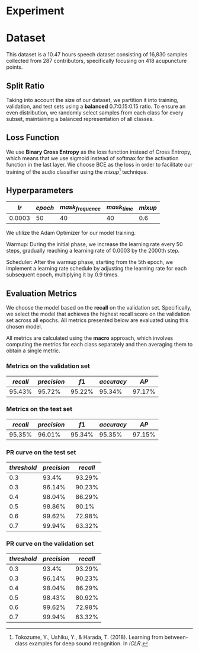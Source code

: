 #  Experiment

# Dataset
This dataset is a 10.47 hours speech dataset consisting of 16,830 samples collected from 287 contributors, specifically focusing on 418 acupuncture points.

## Split Ratio
Taking into account the size of our dataset, we partition it into training, validation, and test sets using a **balanced** 0.7:0.15:0.15 ratio. To ensure an even distribution, we randomly select samples from each class for every subset, maintaining a balanced representation of all classes.

## Loss Function
We use **Binary Cross Entropy** as the loss function instead of Cross Entropy, which means that we use sigmoid instead of softmax for the activation function in the last layer. We choose BCE as the loss in order to facilitate our training of the audio classifier using the *mixup*[^1] technique.

## Hyperparameters
| $lr$ | $epoch$ | $mask_{frequence}$ | $mask_{time}$ | $mixup$ |
| -------- | -------- | -------- | -------- |  -------- | 
| 0.0003  | 50  | 40  | 40 | 0.6 |

We utilize the Adam Optimizer for our model training.

Warmup: During the initial phase, we increase the learning rate every 50 steps, gradually reaching a learning rate of 0.0003 by the 2000th step.

Scheduler: After the warmup phase, starting from the 5th epoch, we implement a learning rate schedule by adjusting the learning rate for each subsequent epoch, multiplying it by 0.9 times.

## Evaluation Metrics 

We choose the model based on the **recall** on the validation set. Specifically, we select the model that achieves the highest recall score on the validation set across all epochs. All metrics presented below are evaluated using this chosen model.

All metrics are calculated using the **macro** approach, which involves computing the metrics for each class separately and then averaging them to obtain a single metric.

###  Metrics on the validation set

| $recall$ | $precision$ | $f1$ | $accuracy$ | $AP$ |
| -------- | -------- | -------- | -------- |  -------- | 
| 95.43%  | 95.72%  | 95.22%  | 95.34% | 97.17% |


### Metrics on the test set
| $recall$ | $precision$ | $f1$ | $accuracy$ | $AP$ |
| -------- | -------- | -------- | -------- |  -------- | 
| 95.35%  | 96.01%  | 95.34%  | 95.35% | 97.15% |

### PR curve on the test set
| $threshold$ | $precision$ | $recall$ |
| -------- | -------- | -------- | 
| 0.3  | 93.4%  | 93.29%  |
| 0.3  | 96.14%  | 90.23%  |
| 0.4  | 98.04%  | 86.29%  |
| 0.5  | 98.86%  | 80.1%  |
| 0.6  | 99.62%  | 72.98%  |
| 0.7  | 99.94%  | 63.32%  |

### PR curve on the validation set
| $threshold$ | $precision$ | $recall$ |
| -------- | -------- | -------- | 
| 0.3  | 93.4%  | 93.29%  |
| 0.3  | 96.14%  | 90.23%  |
| 0.4  | 98.04%  | 86.29%  |
| 0.5  | 98.43%  | 80.92%  |
| 0.6  | 99.62%  | 72.98%  |
| 0.7  | 99.94%  | 63.32%  |

[^1]: Tokozume, Y., Ushiku, Y., & Harada, T. (2018). Learning from between-class examples for deep sound recognition. In _ICLR_.

